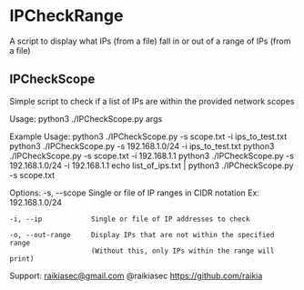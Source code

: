 IPCheckRange
============

A script to display what IPs (from a file) fall in or out of a range of IPs (from a file)

IPCheckScope
---------------
Simple script to check if a list of IPs are within the provided network scopes


Usage:
    python3 ./IPCheckScope.py args

Example Usage:
    python3 ./IPCheckScope.py -s scope.txt -i ips_to_test.txt
    python3 ./IPCheckScope.py -s 192.168.1.0/24 -i ips_to_test.txt
    python3 ./IPCheckScope.py -s scope.txt -i 192.168.1.1
    python3 ./IPCheckScope.py -s 192.168.1.0/24 -i 192.168.1.1
    echo list_of_ips.txt | python3 ./IPCheckScope.py -s scope.txt

Options:
    -s, --scope         Single or file of IP ranges in CIDR notation
                        Ex: 192.168.1.0/24

    -i, --ip            Single or file of IP addresses to check

    -o, --out-range     Display IPs that are not within the specified range
                        (Without this, only IPs within the range will print)

Support:
    raikiasec@gmail.com
    @raikiasec
    https://github.com/raikia
    
